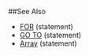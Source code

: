 


##See Also
* [FOR](for.md) (statement)
* [GO TO](goto.md) (statement)
* [Array](types.md) (statement)
